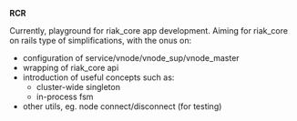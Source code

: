 **RCR**

Currently, playground for riak_core app development.  Aiming for riak_core on rails
type of simplifications, with the onus on:

* configuration of service/vnode/vnode_sup/vnode_master
* wrapping of riak_core api
* introduction of useful concepts such as:
  * cluster-wide singleton 
  * in-process fsm
* other utils, eg. node connect/disconnect (for testing)

